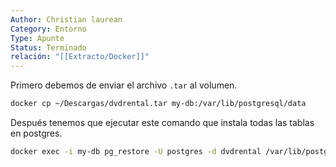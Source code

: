 ```yaml
---
Author: Christian laurean
Category: Entorno
Type: Apunte
Status: Terminado
relación: "[[Extracto/Docker]]"
---
```

Primero debemos de enviar el archivo `.tar` al volumen.
```bash
docker cp ~/Descargas/dvdrental.tar my-db:/var/lib/postgresql/data
```

Después tenemos que ejecutar este comando que instala todas las tablas en postgres.

```bash
docker exec -i my-db pg_restore -U postgres -d dvdrental /var/lib/postgresql/data/dvdrental.tar
```


